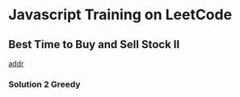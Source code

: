 # Javascript Training on LeetCode

## Best Time to Buy and Sell Stock II
[addr](https://leetcode.cn/problems/best-time-to-buy-and-sell-stock-ii/description/?envType=study-plan-v2&envId=top-interview-150)


### Solution 2 Greedy
